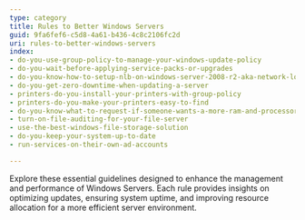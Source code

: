 ```yaml
---
type: category
title: Rules to Better Windows Servers
guid: 9fa6fef6-c5d8-4a61-b436-4c8c2106fc2d
uri: rules-to-better-windows-servers
index:
- do-you-use-group-policy-to-manage-your-windows-update-policy
- do-you-wait-before-applying-service-packs-or-upgrades
- do-you-know-how-to-setup-nlb-on-windows-server-2008-r2-aka-network-load-balancing
- do-you-get-zero-downtime-when-updating-a-server
- printers-do-you-install-your-printers-with-group-policy
- printers-do-you-make-your-printers-easy-to-find
- do-you-know-what-to-request-if-someone-wants-a-more-ram-and-processors-on-a-vm-or-a-pc
- turn-on-file-auditing-for-your-file-server
- use-the-best-windows-file-storage-solution
- do-you-keep-your-system-up-to-date
- run-services-on-their-own-ad-accounts

---
```


Explore these essential guidelines designed to enhance the management and performance of Windows Servers. Each rule provides insights on optimizing updates, ensuring system uptime, and improving resource allocation for a more efficient server environment.
